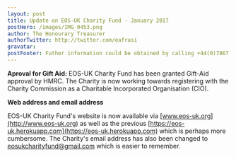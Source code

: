 ```yaml
---
layout: post
title: Update on EOS-UK Charity Fund - January 2017
postHero: /images/IMG_0453.png
author: The Honourary Treasurer
authorTwitter: http://twitter.com/eafrasi
gravatar: 
postFooter: Futher information could be obtained by calling +44(0)7867 727445 or at <a href="mailto:eosukcharityfund@gmail.com">eosukcharityfund@gmail.com</a>
---
```


**Aproval for Gift Aid:** 
EOS-UK Charity Fund has been granted Gift-Aid approval by HMRC. The Charity is now working towards registering with the Charity Commission as a Charitable Incorporated Organisation (CIO). 

**Web address and email address**

EOS-UK Charity Fund's website is now available via [www.eos-uk.org](http://www.eos-uk.org) as well as the previous [https://eos-uk.herokuapp.com](https://eos-uk.herokuapp.com) which is perhaps more cumbersome. The Charity's email address has also been changed to <eosukcharityfund@gmail.com> which is easier to remember. 